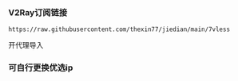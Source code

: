 ### V2Ray订阅链接
```
https://raw.githubusercontent.com/thexin77/jiedian/main/7vless
```
开代理导入
### 可自行更换优选ip
